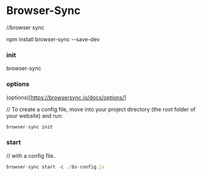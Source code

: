 # Browser-Sync

//browser sync

npm install browser-sync --save-dev


### init

browser-sync


### options

(options)[https://browsersync.io/docs/options/]

// To create a config file, move into your project directory (the root folder of your website) and run:

```javascript
browser-sync init
```


### start

// with a config file..

```javascript
browser-sync start -c ./bs-config.js
```